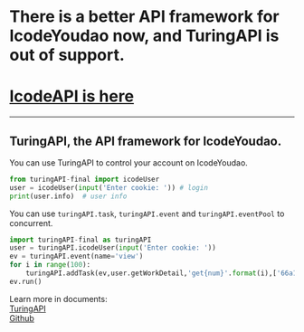 # There is a better API framework for IcodeYoudao now, and TuringAPI is out of support.  
# [IcodeAPI is here](https://pypi.org/project/icodeapi/)  
------
## TuringAPI, the API framework for IcodeYoudao.  
You can use TuringAPI to control your account on IcodeYoudao.  
```python
from turingAPI-final import icodeUser
user = icodeUser(input('Enter cookie: ')) # login
print(user.info)  # user info
```
You can use `turingAPI.task`, `turingAPI.event` and `turingAPI.eventPool` to concurrent.  
```python
import turingAPI-final as turingAPI
user = turingAPI.icodeUser(input('Enter cookie: '))
ev = turingAPI.event(name='view')
for i in range(100):
    turingAPI.addTask(ev,user.getWorkDetail,'get{num}'.format(i),['66a116af4ade4abb97cc2bab3d57573f'],{})
ev.run()
```
Learn more in documents:  
[TuringAPI](https://xbz-studio.gitbook.io/turingapi)  
[Github](https://github.com/xbzstudio/TuringAPI)  